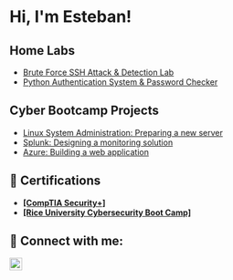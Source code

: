 <h1>Hi, I'm Esteban!</h1>

<h2> Home Labs</h2>

  - [Brute Force SSH Attack & Detection Lab](https://github.com/e-salinas/SSH_BruteForce_LogAnalysis_Lab/tree/main)
  - [Python Authentication System & Password Checker](https://github.com/e-salinas/Python_AuthenticationSystemandPasswordChecker)
    
<h2> Cyber Bootcamp Projects</h2>

  - [Linux System Administration: Preparing a new server](https://docs.google.com/document/d/1zIajpRCcQqUdOcEY11e-X0r5_kMYxGfFS4GtClt99iI/edit)
  - [Splunk: Designing a monitoring solution](https://github.com/e-salinas/Splunk/blob/main/%3CEsteban%20Salinas%3E%3CM19%20Challange%3E.pdf)
  - [Azure: Building a web application](https://github.com/e-salinas/Projects/blob/main/CloudWebAppProject_ES.pdf)

<h2>📜 Certifications</h2>

<ul>
  <li>
    <a href="https://www.credly.com/badges/5316b1a9-f965-4b82-927f-82881234d4ab/public_url" target="_blank">
      <strong>[CompTIA Security+]</strong>
    </a>
  </li>
  <li>
    <a href="https://rice.credential.getsmarter.com/71d0eff4-a901-4654-8533-a136b9fd0f1f" target="_blank">
      <strong>[Rice University Cybersecurity Boot Camp]</strong>
    </a>
  </li>
</ul>

<h2> 🤳 Connect with me:</h2>
<a href="https://www.linkedin.com/in/esteban-salinas-11bb25291" target="_blank">
    <img align="left" alt="LinkedIn" width="22px" src="https://cdn.jsdelivr.net/npm/simple-icons@v3/icons/linkedin.svg" />
  </a>
</body>
</html>
